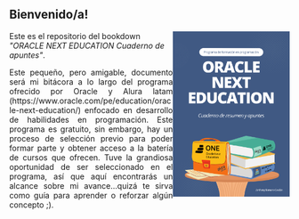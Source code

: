 ## Bienvenido/a!

<img src="imagenes/cover.png" width=210 height=297 align="right"/>

Este es el repositorio del bookdown *"ORACLE NEXT EDUCATION Cuaderno de apuntes"*.

<p align="justify">
Este pequeño, pero amigable, documento será mi bitácora a lo largo del programa ofrecido por Oracle y Alura latam (https://www.oracle.com/pe/education/oracle-next-education/) enfocado en desarrollo de habilidades en programación. Este programa es gratuito, sin embargo, hay un proceso de selección previo para poder formar parte y obtener acceso a la batería de cursos que ofrecen. Tuve la grandiosa oportunidad de ser seleccionado en el programa, así que aquí encontrarás un alcance sobre mi avance...quizá te sirva como guía para aprender o reforzar algún concepto ;).
</p>
